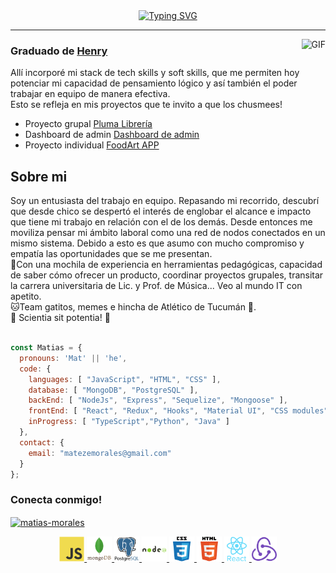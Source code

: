 <div align=center>
    <a href="https://git.io/typing-svg"><img src="https://readme-typing-svg.demolab.com?font=VT323&size=35&duration=3500&pause=300&color=A89568&center=true&vCenter=true&width=500&lines=Hey%2C+Soy+Mat!;Full Stack Developer;Buenos Aires, Argentina🌎;Bienvenido a mi perfil!;Chess+lover❤️;También+del+fulbito+⚽...;Y+de+la+música+🎸... yeah!;" alt="Typing SVG" /></a>
</div>

---

<img align="right" alt="GIF" height="250px" src="https://i.pinimg.com/originals/09/c6/29/09c62903beeba336dc9da76eb5c9a107.gif" />

### Graduado de [Henry](https://www.soyhenry.com/)

Allí incorporé mi stack de tech skills y soft skills, que me permiten hoy potenciar mi capacidad de pensamiento lógico y así también el poder trabajar en equipo de manera efectiva. 
<br/>
Esto se refleja en mis proyectos que te invito a que los chusmees!

- Proyecto grupal [Pluma Librería](https://plumalibreria.vercel.app/)
- Dashboard de admin [Dashboard de admin](https://libreria-admin.vercel.app/)
- Proyecto individual [FoodArt APP](https://foodartapp.vercel.app/)


<!-- <h1 align="center">¡Hey 👋! Soy Mat 👨🏻‍💻</h1> -->
<!-- <h3 align="center">Buenos Aires, Argentina🌎</h3><br/>  -->

<h2>Sobre mi</h2>
    Soy un entusiasta del trabajo en equipo. Repasando mi recorrido, descubrí que desde chico se despertó el interés de englobar el alcance e impacto que tiene mi trabajo en relación con el de los demás. Desde entonces me moviliza pensar mi ámbito laboral como una red de nodos conectados en un mismo sistema. Debido a esto es que asumo con mucho compromiso y empatía las oportunidades que se me presentan.
    <br/>
    🎒Con una mochila de experiencia en herramientas pedagógicas, capacidad de saber cómo ofrecer un producto, coordinar proyectos grupales, transitar la carrera universitaria de Lic. y Prof. de Música... Veo al mundo IT con apetito.
    <br/>
    🐱Team gatitos, memes e hincha de Atlético de Tucumán 💙.
    <br/>
    🚀 Scientia sit potentia! 🚀  
  <br/>
  <br/>

```js
const Matias = {
  pronouns: 'Mat' || 'he',
  code: {
    languages: [ "JavaScript", "HTML", "CSS" ],
    database: [ "MongoDB", "PostgreSQL" ],
    backEnd: [ "NodeJs", "Express", "Sequelize", "Mongoose" ],
    frontEnd: [ "React", "Redux", "Hooks", "Material UI", "CSS modules" ],
    inProgress: [ "TypeScript","Python", "Java" ]
  },
  contact: {
    email: "matezemorales@gmail.com"
  }
};
```

<h3 align="left">Conecta conmigo!</h3>
<p align="left">
<a href="https://www.linkedin.com/in/matiasezequiel-morales/" target="blank"><img align="center" src="https://raw.githubusercontent.com/rahuldkjain/github-profile-readme-generator/master/src/images/icons/Social/linked-in-alt.svg" alt="matias-morales" height="30" width="40" /></a>
</p>

  
  <p align="center"> <a href="https://developer.mozilla.org/en-US/docs/Web/JavaScript" target="_blank" rel="noreferrer"> <img src="https://raw.githubusercontent.com/devicons/devicon/master/icons/javascript/javascript-original.svg" alt="javascript" width="40" height="40"/> </a> </a> <a href="https://www.mongodb.com/" target="_blank" rel="noreferrer"> <img src="https://raw.githubusercontent.com/devicons/devicon/master/icons/mongodb/mongodb-original-wordmark.svg" alt="mongodb" width="40" height="40"/> </a> <a href="https://www.postgresql.org" target="_blank" rel="noreferrer"> <img src="https://raw.githubusercontent.com/devicons/devicon/master/icons/postgresql/postgresql-original-wordmark.svg" alt="postgresql" width="40" height="40"/> </a> <a href="https://nodejs.org" target="_blank" rel="noreferrer"> <img src="https://raw.githubusercontent.com/devicons/devicon/master/icons/nodejs/nodejs-original-wordmark.svg" alt="nodejs" width="40" height="40"/> </a> <a href="https://www.w3schools.com/css/" target="_blank" rel="noreferrer"> <img src="https://raw.githubusercontent.com/devicons/devicon/master/icons/css3/css3-original-wordmark.svg" alt="css3" width="40" height="40"/> </a> <a href="https://www.w3.org/html/" target="_blank" rel="noreferrer"> <img src="https://raw.githubusercontent.com/devicons/devicon/master/icons/html5/html5-original-wordmark.svg" alt="html5" width="40" height="40"/> </a>  <a href="https://reactjs.org/" target="_blank" rel="noreferrer"> <img src="https://raw.githubusercontent.com/devicons/devicon/master/icons/react/react-original-wordmark.svg" alt="react" width="40" height="40"/> </a> <a href="https://redux.js.org" target="_blank" rel="noreferrer"> <img src="https://raw.githubusercontent.com/devicons/devicon/master/icons/redux/redux-original.svg" alt="redux" width="40" height="40"/> </a> </p>

<!-- <a href="https://www.typescriptlang.org/" target="_blank" rel="noreferrer"> <img src="https://raw.githubusercontent.com/devicons/devicon/master/icons/typescript/typescript-original.svg" alt="typescript" width="40" height="40"/> -->